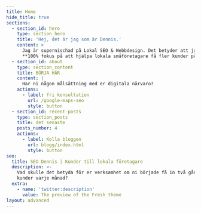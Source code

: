 ```yaml
---
title: Home
hide_title: true
sections:
  - section_id: hero
    type: section_hero
    title: 'Hej, det är jag som är Dennis.'
    content: >
      Jag är supernischad på Lokal SEO & Webbdesign. Det betyder att jag har
      **100% fokus på att hjälpa lokala småföretagare få fler kunder på nätet.**
  - section_id: about
    type: section_content
    title: BÖRJA HÄR
    content: |
      Har ni någon målsättning med er digitala närvaro? 
    actions:
      - label: fri konsultation
        url: /google-maps-seo
        style: button
  - section_id: recent-posts
    type: section_posts
    title: det senaste
    posts_number: 4
    actions:
      - label: Kolla bloggen
        url: blogg/index.html
        style: button
seo:
  title: SEO Dennis | Kunder till lokala företagare
  description: >-
    Vad skulle det betyda för er verksamhet om ni började få in två gånger fler
    kunder varje månad? 
  extra:
    - name: 'twitter:description'
      value: The preview of the Fresh theme
layout: advanced
---
```

